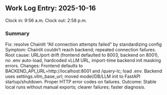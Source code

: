 ## Work Log Entry: 2025-10-16

Clock in: 9:56 a.m.
Clock out: 2:58 p.m.

### Summary

Fix: resolve Chainlit “All connection attempts failed” by standardizing config
Symptom: Chainlit couldn’t reach backend; repeated connection failures.
Root cause: URL/port drift (frontend defaulted to 8003, backend on 8001), no .env auto-load, hardcoded vLLM URL, import-time backend init masking errors.
Changes:
Frontend defaults to BACKEND_API_URL=http://localhost:8001 and /query-lc; load .env.
Backend uses settings.vllm_base_url; moved model/DB/LLM init to FastAPI startup/shutdown.
Proper HTTP error codes on failures.
Outcome: Stable local runs without manual exports; clearer failures; faster diagnosis.